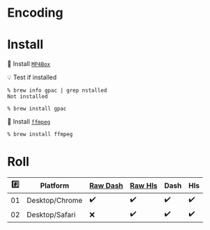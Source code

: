 # Encoding 

# Install

:pushpin: Install [`MP4Box`](https://formulae.brew.sh/formula/gpac)

:bulb: Test if installed

```
% brew info gpac | grep nstalled 
Not installed
```

```
% brew install gpac
```

:pushpin: Install [`ffmpeg`](https://formulae.brew.sh/formula/ffmpeg)

```
% brew install ffmpeg
```



# Roll


|:hash:| Platform               | [Raw Dash](scripts/player-raw-dash.html) | [Raw Hls](scripts/player-raw-hls.html) | Dash               | Hls                |
|------|------------------------|--------------------|---------------------------------------|--------------------|--------------------|
| 01   | Desktop/Chrome         | :heavy_check_mark: | :heavy_check_mark:                    | :heavy_check_mark: | :heavy_check_mark: |
| 02   | Desktop/Safari         | :x:                | :heavy_check_mark:                    | :heavy_check_mark: | :heavy_check_mark: |
